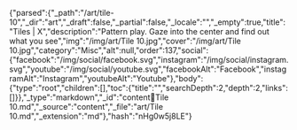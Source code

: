 {"parsed":{"_path":"/art/tile-10","_dir":"art","_draft":false,"_partial":false,"_locale":"","_empty":true,"title":"Tiles | X","description":"Pattern play. Gaze into the center and find out what you see","img":"/img/art/Tile 10.jpg","cover":"/img/art/Tile 10.jpg","category":"Misc","alt":null,"order":137,"social":{"facebook":"/img/social/facebook.svg","instagram":"/img/social/instagram.svg","youtube":"/img/social/youtube.svg","facebookAlt":"Facebook","instagramAlt":"Instagram","youtubeAlt":"Youtube"},"body":{"type":"root","children":[],"toc":{"title":"","searchDepth":2,"depth":2,"links":[]}},"_type":"markdown","_id":"content:art:Tile 10.md","_source":"content","_file":"art/Tile 10.md","_extension":"md"},"hash":"nHg0w5j8LE"}